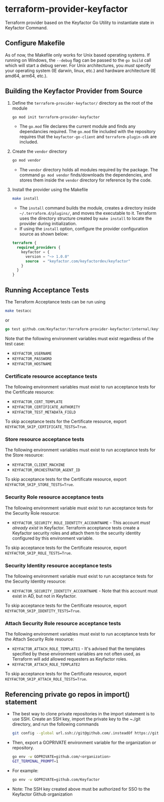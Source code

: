 # terraform-provider-keyfactor
Terraform provider based on the Keyfactor Go Utility to instantiate state in Keyfactor Command.

## Configure Makefile
As of now, the Makefile only works for Unix based operating systems. If running on Windows, the ```--debug``` flag can
be passed to the ```go build``` call which will start a debug server. For Unix architectures, you _must_ specify
your operating system (IE darwin, linux, etc.) and hardware architecture (IE amd64, arm64, etc.).

## Building the Keyfactor Provider from Source

1. Define the ```terraform-provider-keyfactor/``` directory as the root of the module
    ```bash
    go mod init terraform-provider-keyfactor
    ```
    * The ```go.mod``` file declares the current module and finds any dependancies required. The ```go.mod``` file
included with the repository requires that the ```keyfactor-go-client``` and ```terraform-plugin-sdk``` are included.


2. Create the ```vendor``` directory
    ```bash
    go mod vendor
    ```
    * The ```vendor``` directory holds all modules required by the package. The command ```go mod vendor``` 
      finds/downloads the dependencies, and stores them inside the ```vendor``` directory for reference by the code.


3. Install the provider using the Makefile
    ```bash
    make install
    ```
   * The ```install``` command builds the module, creates a directory inside ```~/.terraform.d/plugins/```, and moves
     the executable to it. Terraform uses the directory structure created by ```make install``` to locate the
     provider during initialization.
   * If using the ```install``` option, configure the provider configuration source as shown below:

    ```terraform
    terraform {
      required_providers {
        keyfactor = {
          version = "~> 1.0.0"
          source  = "keyfactor.com/keyfactordev/keyfactor"
        }
      }
    }
    ```

## Running Acceptance Tests
The Terraform Acceptance tests can be run using 
```bash
make testacc
```
or 
```go 
go test github.com/Keyfactor/terraform-provider-keyfactor/internal/keyfactor
```
Note that the following environment variables must exist regardless of the test case:
* ```KEYFACTOR_USERNAME```
* ```KEYFACTOR_PASSWORD```
* ```KEYFACTOR_HOSTNAME```

### Certificate resource acceptance tests
The following environment variables must exist to run acceptance tests for the Certificate resource:
* ```KEYFACTOR_CERT_TEMPLATE```
* ```KEYFACTOR_CERTIFICATE_AUTHORITY```
* ```KEYFACTOR_TEST_METADATA_FIELD```

To skip acceptance tests for the Certificate resource, export ```KEYFACTOR_SKIP_CERTIFICATE_TESTS=True```.

### Store resource acceptance tests
The following environment variables must exist to run acceptance tests for the Store resource:
* ```KEYFACTOR_CLIENT_MACHINE```
* ```KEYFACTOR_ORCHESTRATOR_AGENT_ID```

To skip acceptance tests for the Certificate resource, export ```KEYFACTOR_SKIP_STORE_TESTS=True```.

### Security Role resource acceptance tests
The following environment variable must exist to run acceptance tests for the Security Role resource:
* ```KEYFACTOR_SECURITY_ROLE_IDENTITY_ACCOUNTNAME``` - This account _must already exist_ in Keyfactor. Terraform acceptance
  tests create a Keyfactor security roles and attach them to the security identity configured by this environment variable. 

To skip acceptance tests for the Certificate resource, export ```KEYFACTOR_SKIP_ROLE_TESTS=True```.

### Security Identity resource acceptance tests
The following environment variable must exist to run acceptance tests for the Security Identity resource:
* ```KEYFACTOR_SECURITY_IDENTITY_ACCOUNTNAME``` - Note that this account must exist in AD, but not in Keyfactor.

To skip acceptance tests for the Certificate resource, export ```KEYFACTOR_SKIP_IDENTITY_TESTS=True```.

### Attach Security Role resource acceptance tests
The following environment variables must exist to run acceptance tests for the Attach Security Role resource:
* ```KEYFACTOR_ATTACH_ROLE_TEMPLATE1``` - It's advised that the templates specified by these environment variables are not
  often used, as Terraform will add allowed requesters as Keyfactor roles.
* ```KEYFACTOR_ATTACH_ROLE_TEMPLATE2```

To skip acceptance tests for the Certificate resource, export ```KEYFACTOR_SKIP_ATTACH_ROLE_TESTS=True```.

## Referencing private go repos in import() statement
* The best way to clone private repositories in the import statement is to use SSH. Create an SSH key, import the private 
key to the ~./git directory, and run the following commands
    ```bash
    git config --global url.ssh://git@github.com/.insteadOf https://github.com/
    ```

* Then, export a GOPRIVATE environment variable for the organization or repository.
    ```bash
    go env -w GOPRIVATE=github.com/<organization>
    GIT_TERMINAL_PROMPT=1
    ```

* For example:
    ```bash
    go env -w GOPRIVATE=github.com/Keyfactor
    ```
  
* Note: The SSH key created above must be authorized for SSO to the Keyfactor Github organization